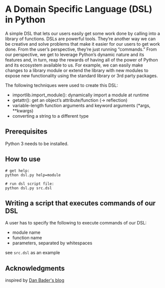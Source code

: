 # A Domain Specific Language (DSL) in Python

A simple DSL that lets our users easily get some work done 
by calling into a library of functions.
DSLs are powerful tools. They’re another way we can be creative and solve problems 
that make it easier for our users to get work done. 
From the user’s perspective, they’re just running “commands.” 
From our perspective, we get to leverage Python’s dynamic nature 
and its features and, in turn, reap the rewards of having all of the power 
of Python and its ecosystem available to us. 
For example, we can easily make changes to a library module or extend 
the library with new modules to expose new functionality using 
the standard library or 3rd party packages.

The following techniques were used to create this DSL:

* importlib.import_module(): dynamically import a module at runtime
* getattr(): get an object’s attribute/function (-> reflection)
* variable-length function arguments and keyword arguments (*args, **kwargs)
* converting a string to a different type


## Prerequisites

Python 3 needs to be installed.

## How to use

```
# get help:
python dsl.py help=module

# run dsl script file:
python dsl.py src.dsl
```

## Writing a script that executes commands of our DSL

A user has to specify the following to execute commands of our DSL:
* module name
* function name
* parameters, separated by whitespaces

see `src.dsl` as an example

## Acknowledgments

inspired by [Dan Bader's blog](https://dbader.org/blog/writing-a-dsl-with-python)


